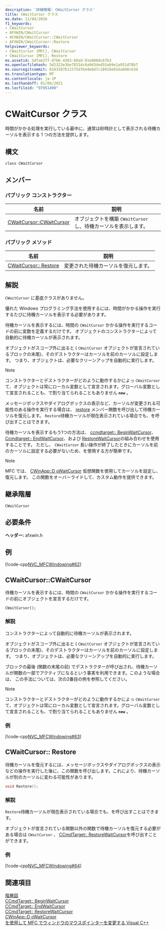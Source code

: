 ```yaml
---
description: '詳細情報: CWaitCursor クラス'
title: CWaitCursor クラス
ms.date: 11/04/2016
f1_keywords:
- CWaitCursor
- AFXWIN/CWaitCursor
- AFXWIN/CWaitCursor::CWaitCursor
- AFXWIN/CWaitCursor::Restore
helpviewer_keywords:
- CWaitCursor [MFC], CWaitCursor
- CWaitCursor [MFC], Restore
ms.assetid: 5dfae2ff-d7b6-4383-b0ad-91e0868c67b3
ms.openlocfilehash: 5d2323e3be78154c6a9d3ded55ab9e1a951d78b7
ms.sourcegitcommit: 6183207b11575d7b44ebd7c18918e916a0d8c63d
ms.translationtype: MT
ms.contentlocale: ja-JP
ms.lasthandoff: 01/06/2021
ms.locfileid: "97951498"
---
```

# <a name="cwaitcursor-class"></a>CWaitCursor クラス

時間がかかる処理を実行している最中に、通常は砂時計として表示される待機カーソルを表示する 1 つの方法を提供します。

## <a name="syntax"></a>構文

```
class CWaitCursor
```

## <a name="members"></a>メンバー

### <a name="public-constructors"></a>パブリック コンストラクター

|名前|説明|
|----------|-----------------|
|[CWaitCursor::CWaitCursor](#cwaitcursor)|オブジェクトを構築 `CWaitCursor` し、待機カーソルを表示します。|

### <a name="public-methods"></a>パブリック メソッド

|名前|説明|
|----------|-----------------|
|[CWaitCursor:: Restore](#restore)|変更された待機カーソルを復元します。|

## <a name="remarks"></a>解説

`CWaitCursor` に基底クラスがありません。

優れた Windows プログラミング手法を使用するには、時間がかかる操作を実行するたびに待機カーソルを表示する必要があります。

待機カーソルを表示するには、時間の `CWaitCursor` かかる操作を実行するコードの前に変数を定義するだけです。 オブジェクトのコンストラクターによって自動的に待機カーソルが表示されます。

オブジェクトがスコープ外に出ると ( `CWaitCursor` オブジェクトが宣言されているブロックの末尾)、そのデストラクターはカーソルを前のカーソルに設定します。 つまり、オブジェクトは、必要なクリーンアップを自動的に実行します。

> [!NOTE]
> コンストラクターとデストラクターがどのように動作するかによっ `CWaitCursor` て、オブジェクトは常にローカル変数として宣言されます。グローバル変数として宣言されることも、で割り当てられることもありません **`new`** 。

メッセージボックスやダイアログボックスの表示など、カーソルが変更される可能性のある操作を実行する場合は、 [restore](#restore) メンバー関数を呼び出して待機カーソルを復元します。 `Restore`待機カーソルが現在表示されている場合でも、を呼び出すことはできます。

待機カーソルを表示するもう1つの方法は、 [ccmdtarget:: BeginWaitCursor](../../mfc/reference/ccmdtarget-class.md#beginwaitcursor)、 [Ccmdtarget:: EndWaitCursor](../../mfc/reference/ccmdtarget-class.md#endwaitcursor)、および [RestoreWaitCursor](../../mfc/reference/ccmdtarget-class.md#restorewaitcursor)の組み合わせを使用することです。 ただし、 `CWaitCursor` 長い操作が終了したときにカーソルを前のカーソルに設定する必要がないため、を使用する方が簡単です。

> [!NOTE]
> MFC では、 [CWinApp::D oWaitCursor](../../mfc/reference/cwinapp-class.md#dowaitcursor) 仮想関数を使用してカーソルを設定し、復元します。 この関数をオーバーライドして、カスタム動作を提供できます。

## <a name="inheritance-hierarchy"></a>継承階層

`CWaitCursor`

## <a name="requirements"></a>必要条件

**ヘッダー:** afxwin.h

## <a name="example"></a>例

[!code-cpp[NVC_MFCWindowing#62](../../mfc/reference/codesnippet/cpp/cwaitcursor-class_1.cpp)]

## <a name="cwaitcursorcwaitcursor"></a><a name="cwaitcursor"></a> CWaitCursor::CWaitCursor

待機カーソルを表示するには、時間の `CWaitCursor` かかる操作を実行するコードの前にオブジェクトを宣言するだけです。

```
CWaitCursor();
```

### <a name="remarks"></a>解説

コンストラクターによって自動的に待機カーソルが表示されます。

オブジェクトがスコープ外に出ると ( `CWaitCursor` オブジェクトが宣言されているブロックの末尾)、そのデストラクターはカーソルを前のカーソルに設定します。 つまり、オブジェクトは、必要なクリーンアップを自動的に実行します。

ブロックの最後 (関数の末尾の前) でデストラクターが呼び出され、待機カーソルが関数の一部でアクティブになるという事実を利用できます。このような場合は、 この手法については、次の2番目の例を参照してください。

> [!NOTE]
> コンストラクターとデストラクターがどのように動作するかによっ `CWaitCursor` て、オブジェクトは常にローカル変数として宣言されます。グローバル変数として宣言されることも、で割り当てられることもありません **`new`** 。

### <a name="example"></a>例

[!code-cpp[NVC_MFCWindowing#63](../../mfc/reference/codesnippet/cpp/cwaitcursor-class_2.cpp)]

## <a name="cwaitcursorrestore"></a><a name="restore"></a> CWaitCursor:: Restore

待機カーソルを復元するには、メッセージボックスやダイアログボックスの表示などの操作を実行した後に、この関数を呼び出します。これにより、待機カーソルが別のカーソルに変わる可能性があります。

```cpp
void Restore();
```

### <a name="remarks"></a>解説

`Restore`待機カーソルが現在表示されている場合でも、を呼び出すことはできます。

オブジェクトが宣言されている関数以外の関数で待機カーソルを復元する必要がある場合は `CWaitCursor` 、 [CCmdTarget:: RestoreWaitCursor](../../mfc/reference/ccmdtarget-class.md#restorewaitcursor)を呼び出すことができます。

### <a name="example"></a>例

[!code-cpp[NVC_MFCWindowing#64](../../mfc/reference/codesnippet/cpp/cwaitcursor-class_3.cpp)]

## <a name="see-also"></a>関連項目

[階層図](../../mfc/hierarchy-chart.md)<br/>
[CCmdTarget:: BeginWaitCursor](../../mfc/reference/ccmdtarget-class.md#beginwaitcursor)<br/>
[CCmdTarget:: EndWaitCursor](../../mfc/reference/ccmdtarget-class.md#endwaitcursor)<br/>
[CCmdTarget:: RestoreWaitCursor](../../mfc/reference/ccmdtarget-class.md#restorewaitcursor)<br/>
[CWinApp::D oWaitCursor](../../mfc/reference/cwinapp-class.md#dowaitcursor)<br/>
[を使用して MFC でウィンドウのマウスポインターを変更する Visual C++](/troubleshoot/cpp/change-mouse-pointer-window-mfc)
